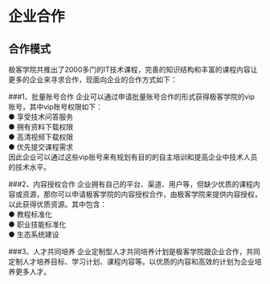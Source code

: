 # 企业合作
## 合作模式
极客学院共推出了2000多门的IT技术课程，完善的知识结构和丰富的课程内容让更多的企业来寻求合作，现面向企业的合作方式如下：

###1、批量账号合作
企业可以通过申请批量账号合作的形式获得极客学院的vip账号，其中vip账号权限如下：<br>
  ● 享受技术问答服务<br>
  ● 拥有资料下载权限<br>
  ● 高清视频下载权限<br>
  ● 优先提交课程需求<br>
因此企业可以通过这些vip账号来有规划有目的的自主培训和提高企业中技术人员的技术水平。

###2、内容授权合作
企业拥有自己的平台、渠道、用户等，但缺少优质的课程内容或资源，那你可以申请极客学院的内容授权合作，由极客学院来提供内容授权，以此获得优质资源。其中包含：<br>
  ● 教程标准化<br>
  ● 职业技能标准化<br>
  ● 生态系统建设<br>

###3、人才共同培养
企业定制型人才共同培养计划是极客学院跟企业合作，共同定制人才培养目标、学习计划、课程内容等。以优质的内容和高效的计划为企业培养更多人才。
